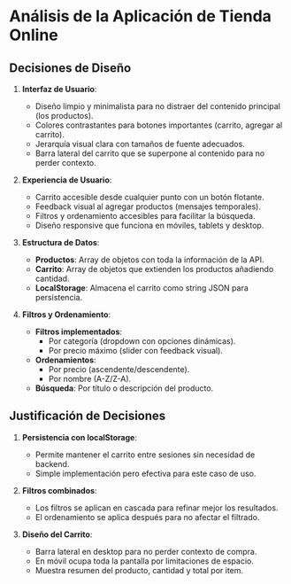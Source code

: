# Análisis de la Aplicación de Tienda Online

## Decisiones de Diseño

1. **Interfaz de Usuario**:
   - Diseño limpio y minimalista para no distraer del contenido principal (los productos).
   - Colores contrastantes para botones importantes (carrito, agregar al carrito).
   - Jerarquía visual clara con tamaños de fuente adecuados.
   - Barra lateral del carrito que se superpone al contenido para no perder contexto.

2. **Experiencia de Usuario**:
   - Carrito accesible desde cualquier punto con un botón flotante.
   - Feedback visual al agregar productos (mensajes temporales).
   - Filtros y ordenamiento accesibles para facilitar la búsqueda.
   - Diseño responsive que funciona en móviles, tablets y desktop.

3. **Estructura de Datos**:
   - **Productos**: Array de objetos con toda la información de la API.
   - **Carrito**: Array de objetos que extienden los productos añadiendo cantidad.
   - **LocalStorage**: Almacena el carrito como string JSON para persistencia.

4. **Filtros y Ordenamiento**:
   - **Filtros implementados**:
     - Por categoría (dropdown con opciones dinámicas).
     - Por precio máximo (slider con feedback visual).
   - **Ordenamientos**:
     - Por precio (ascendente/descendente).
     - Por nombre (A-Z/Z-A).
   - **Búsqueda**: Por título o descripción del producto.

## Justificación de Decisiones

1. **Persistencia con localStorage**:
   - Permite mantener el carrito entre sesiones sin necesidad de backend.
   - Simple implementación pero efectiva para este caso de uso.

2. **Filtros combinados**:
   - Los filtros se aplican en cascada para refinar mejor los resultados.
   - El ordenamiento se aplica después para no afectar el filtrado.

3. **Diseño del Carrito**:
   - Barra lateral en desktop para no perder contexto de compra.
   - En móvil ocupa toda la pantalla por limitaciones de espacio.
   - Muestra resumen del producto, cantidad y total por item.


